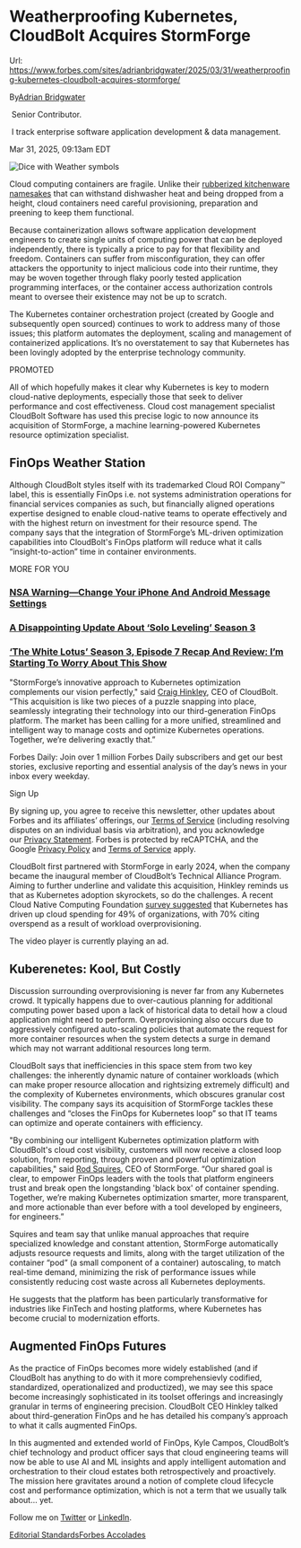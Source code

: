 # Weatherproofing Kubernetes, CloudBolt Acquires StormForge

Url: https://www.forbes.com/sites/adrianbridgwater/2025/03/31/weatherproofing-kubernetes-cloudbolt-acquires-stormforge/ 

By[Adrian Bridgwater](https://www.forbes.com/sites/adrianbridgwater/)

 Senior Contributor. 

 I track enterprise software application development & data management.

Mar 31, 2025, 09:13am EDT


![Dice with Weather symbols](https://imageio.forbes.com/specials-images/imageserve/67e50bfe53368406a880cf4a/Dice-with-Weather-symbols/960x0.jpg?format=jpg&width=1440)




Cloud computing containers are fragile. Unlike their [rubberized kitchenware namesakes](https://e3.365dm.com/24/09/1600x900/skynews-tupperware-storage_6689307.jpg?20240918132128) that can withstand dishwasher heat and being dropped from a height, cloud containers need careful provisioning, preparation and preening to keep them functional.

Because containerization allows software application development engineers to create single units of computing power that can be deployed independently, there is typically a price to pay for that flexibility and freedom. Containers can suffer from misconfiguration, they can offer attackers the opportunity to inject malicious code into their runtime, they may be woven together through flaky poorly tested application programming interfaces, or the container access authorization controls meant to oversee their existence may not be up to scratch.

The Kubernetes container orchestration project (created by Google and subsequently open sourced) continues to work to address many of those issues; this platform automates the deployment, scaling and management of containerized applications. It’s no overstatement to say that Kubernetes has been lovingly adopted by the enterprise technology community.

PROMOTED

All of which hopefully makes it clear why Kubernetes is key to modern cloud-native deployments, especially those that seek to deliver performance and cost effectiveness. Cloud cost management specialist CloudBolt Software has used this precise logic to now announce its acquisition of StormForge, a machine learning-powered Kubernetes resource optimization specialist.

## FinOps Weather Station

Although CloudBolt styles itself with its trademarked Cloud ROI Company™ label, this is essentially FinOps i.e. not systems administration operations for financial services companies as such, but financially aligned operations expertise designed to enable cloud-native teams to operate effectively and with the highest return on investment for their resource spend. The company says that the integration of StormForge’s ML-driven optimization capabilities into CloudBolt's FinOps platform will reduce what it calls “insight-to-action” time in container environments.

MORE FOR YOU

### [NSA Warning—Change Your iPhone And Android Message Settings](http://www.forbes.com/sites/zakdoffman/2025/03/31/nsa-warns-iphone-android-users-change-message-settings/ "NSA Warning—Change Your  iPhone And Android Message Settings")

### [A Disappointing Update About ‘Solo Leveling’ Season 3](http://www.forbes.com/sites/paultassi/2025/03/31/a-disappointing-update-about-solo-leveling-season-3/ "A Disappointing Update About ‘Solo Leveling’ Season 3")

### [‘The White Lotus’ Season 3, Episode 7 Recap And Review: I’m Starting To Worry About This Show](http://www.forbes.com/sites/erikkain/2025/03/30/the-white-lotus-season-3-episode-7-recap-and-review-im-starting-to-worry-about-this-show/ "‘The White Lotus’ Season 3, Episode 7 Recap And Review: I’m Starting To Worry About This Show")

"StormForge’s innovative approach to Kubernetes optimization complements our vision perfectly," said [Craig Hinkley](https://www.linkedin.com/in/craighinkley/), CEO of CloudBolt. “This acquisition is like two pieces of a puzzle snapping into place, seamlessly integrating their technology into our third-generation FinOps platform. The market has been calling for a more unified, streamlined and intelligent way to manage costs and optimize Kubernetes operations. Together, we’re delivering exactly that.”

Forbes Daily: Join over 1 million Forbes Daily subscribers and get our best stories, exclusive reporting and essential analysis of the day’s news in your inbox every weekday.

Sign Up

By signing up, you agree to receive this newsletter, other updates about Forbes and its affiliates’ offerings, our [Terms of Service](https://www.forbes.com/terms-and-conditions) (including resolving disputes on an individual basis via arbitration), and you acknowledge our [Privacy Statement](https://www.forbes.com/privacy). Forbes is protected by reCAPTCHA, and the Google [Privacy Policy](https://policies.google.com/privacy) and [Terms of Service](https://policies.google.com/terms) apply.

CloudBolt first partnered with StormForge in early 2024, when the company became the inaugural member of CloudBolt’s Technical Alliance Program. Aiming to further underline and validate this acquisition, Hinkley reminds us that as Kubernetes adoption skyrockets, so do the challenges. A recent Cloud Native Computing Foundation [survey suggested](https://www.cncf.io/blog/2023/12/20/cncf-cloud-native-finops-cloud-financial-management-microsurvey/) that Kubernetes has driven up cloud spending for 49% of organizations, with 70% citing overspend as a result of workload overprovisioning.

The video player is currently playing an ad.

## Kuberenetes: Kool, But Costly

Discussion surrounding overprovisioning is never far from any Kubernetes crowd. It typically happens due to over-cautious planning for additional computing power based upon a lack of historical data to detail how a cloud application might need to perform. Overprovisioning also occurs due to aggressively configured auto-scaling policies that automate the request for more container resources when the system detects a surge in demand which may not warrant additional resources long term.

CloudBolt says that inefficiencies in this space stem from two key challenges: the inherently dynamic nature of container workloads (which can make proper resource allocation and rightsizing extremely difficult) and the complexity of Kubernetes environments, which obscures granular cost visibility. The company says its acquisition of StormForge tackles these challenges and “closes the FinOps for Kubernetes loop” so that IT teams can optimize and operate containers with efficiency.

"By combining our intelligent Kubernetes optimization platform with CloudBolt's cloud cost visibility, customers will now receive a closed loop solution, from reporting, through proven and powerful optimization capabilities," said [Rod Squires](https://www.linkedin.com/in/rodsquires/), CEO of StormForge. “Our shared goal is clear, to empower FinOps leaders with the tools that platform engineers trust and break open the longstanding 'black box' of container spending. Together, we’re making Kubernetes optimization smarter, more transparent, and more actionable than ever before with a tool developed by engineers, for engineers.”

Squires and team say that unlike manual approaches that require specialized knowledge and constant attention, StormForge automatically adjusts resource requests and limits, along with the target utilization of the container “pod” (a small component of a container) autoscaling, to match real-time demand, minimizing the risk of performance issues while consistently reducing cost waste across all Kubernetes deployments.

He suggests that the platform has been particularly transformative for industries like FinTech and hosting platforms, where Kubernetes has become crucial to modernization efforts.

## Augmented FinOps Futures

As the practice of FinOps becomes more widely established (and if CloudBolt has anything to do with it more comprehensievly codified, standardized, operationalized and productized), we may see this space become increasingly sophisticated in its toolset offerings and increasingly granular in terms of engineering precision. CloudBolt CEO Hinkley talked about third-generation FinOps and he has detailed his company’s approach to what it calls augmented FinOps.

In this augmented and extended world of FinOps, Kyle Campos, CloudBolt’s chief technology and product officer says that cloud engineering teams will now be able to use AI and ML insights and apply intelligent automation and orchestration to their cloud estates both retrospectively and proactively. The mission here gravitates around a notion of complete cloud lifecycle cost and performance optimization, which is not a term that we usually talk about… yet.

Follow me on [Twitter](https://www.twitter.com/Abridgwater) or [LinkedIn](https://www.linkedin.com/in/adrianbridgwater/).

[Editorial Standards](https://www.forbes.com/sites/forbesstaff/article/forbes-editorial-values-and-standards/)[Forbes Accolades](https://www.parsintl.com/publications/forbes/)
